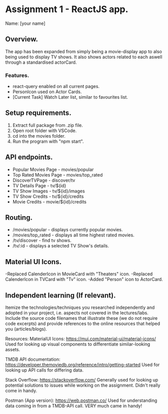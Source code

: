# Assignment 1 - ReactJS app.

Name: [your name]

## Overview.
The app has been expanded from simply being a movie-display app to also being used to display TV shows. It also shows actors related to each aswell through a standardised actorCard. 

### Features. 
+ react-query enabled on all current pages.
+ PersonIcon used on Actor Cards.
+ [Current Task] Watch Later list, similar to favourites list.


## Setup requirements.
1. Extract full package from .zip file.
2. Open root folder with VSCode.
3. cd into the movies folder.
4. Run the program with "npm start".

## API endpoints.
- Popular Movies Page - movies/popular
    [^1]: Returns a list of currently popular movies.
- Top Rated Movies Page - movies/top_rated
    [^1]: Returns a list of the highest rated movies of all time.
- DiscoverTVPage - discover/tv
    [^1]: Returns a list of tv shows, chosen by TMDB.
- TV Details Page - tv/${id}
    [^1]: Returns information about a TV series.
- TV Show Images - tv/${id}/images
    [^1]: Returns images taken from a TV series.
- TV Show Credits - tv/${id}/credits
    [^1]: Returns a list of actors and actresses who worked on a TV series.
- Movie Credits - movie/${id}/credits
    [^1]: Returns a list of actors and Actresses who worked on a movie.

 
## Routing.
- /movies/popular - displays currently popular movies.
- /movies/top_rated - displays all time highest rated movies.
- /tv/discover - find tv shows.
- /tv/:id - displays a selected TV Show's details.

## Material UI Icons.
-Replaced CalenderIcon in MovieCard with "Theaters" icon.
-Replaced CalenderIcon in TVCard with "Tv" icon.
-Added "Person" icon to ActorCard.


## Independent learning (If relevant).

Itemize the technologies/techniques you researched independently and adopted in your project, 
i.e. aspects not covered in the lectures/labs. Include the source code filenames that illustrate these 
(we do not require code excerpts) and provide references to the online resources that helped you (articles/blogs).

Resources:
MaterialUI Icons: https://mui.com/material-ui/material-icons/
    Used for looking up visual components to differentiate similar-looking assets.

TMDB API documentation: https://developer.themoviedb.org/reference/intro/getting-started
    Used for looking up API calls for differing data.

Stack Overflow: https://stackoverflow.com/
    Generally used for looking up potential solutions to issues while working on the assignment. Didn't really come in handy.

Postman (App version): https://web.postman.co/
    Used for understanding data coming in from a TMDB-API call. VERY much came in handy!

